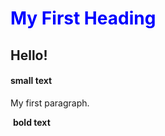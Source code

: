 
<!DOCTYPE html>
<html>
<head>
<metacharset="UTF-8">
<title>Page Title</title>
</head>
<body>

<h1 style="color:blue">My First Heading</h1>
<h2>Hello!</h2>
<h4>small text</h2>
<p>My first paragraph.</p>
<img scr=images/image.jpg">
<b>bold text</b>
<img scr=images/market.jpg">
<img scr=images/sun.jpg">
